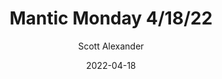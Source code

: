 ---
layout: podcast
title: "Mantic Monday 4/18/22"
author: Scott Alexander
description: https://astralcodexten.substack.com/p/mantic-monday-41822
date: 2022-04-18
length: 2425257
duration: 606
guid: mantic-monday-41822
---